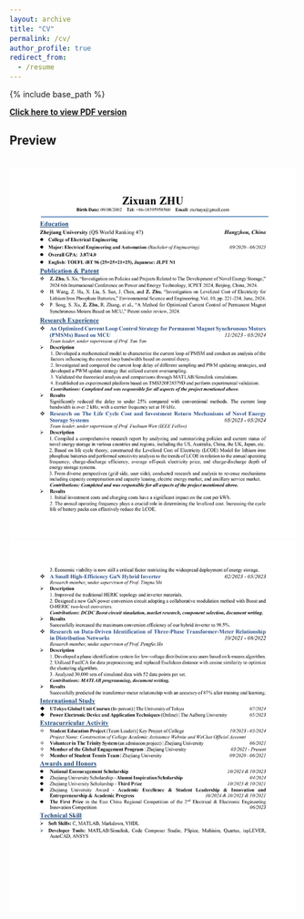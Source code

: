 ```yaml
---
layout: archive
title: "CV"
permalink: /cv/
author_profile: true
redirect_from:
  - /resume
---
```


{% include base_path %}

[**Click here to view PDF version**](https://ZhuZixuan0809.github.io/files/CV-Zhu-Zixuan.pdf)
## Preview
<br/><img src='/images/CV-Zhu-Zixuan_page-0001.jpg'>
<br/><img src='/images/CV-Zhu-Zixuan_page-0002.jpg'>
